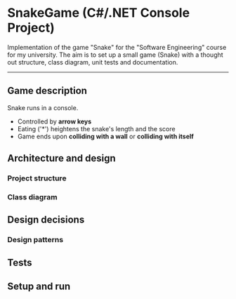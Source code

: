 # SnakeGame (C#/.NET Console Project)

Implementation of the game "Snake" for the "Software Engineering" course for my university.
The aim is to set up a small game (Snake) with a thought out structure, class diagram, unit tests and documentation.

---

## Game description
Snake runs in a console.
- Controlled by **arrow keys**
- Eating ('*') heightens the snake's length and the score
- Game ends upon **colliding with a wall** or **colliding with itself**

## Architecture and design

### Project structure

### Class diagram

## Design decisions

### Design patterns

## Tests

## Setup and run
